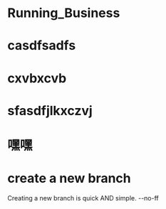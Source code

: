 # Running_Business
# casdfsadfs
# cxvbxcvb
# sfasdfjlkxczvj
# 嘿嘿
# create a new branch
Creating a new branch is quick AND simple.
--no-ff

